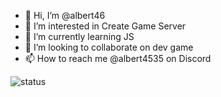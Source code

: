 - 👋 Hi, I’m @albert46
- 👀 I’m interested in Create Game Server
- 🌱 I’m currently learning JS
- 💞️ I’m looking to collaborate on dev game
- 📫 How to reach me @albert4535 on Discord

<!---
albert46/albert46 is a ✨ special ✨ repository because its `README.md` (this file) appears on your GitHub profile.
You can click the Preview link to take a look at your changes.
--->

![status](https://api.statusbadges.me/badge/status/209336314615693312?simple=true)
